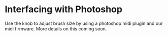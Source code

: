 # Interfacing with Photoshop

Use the knob to adjust brush size by using a photoshop midi plugin and our midi firmware. More details on this coming soon.
